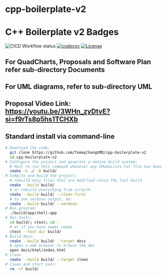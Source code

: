 # cpp-boilerplate-v2

# C++ Boilerplate v2 Badges
![CICD Workflow status](https://github.com/TommyChangUMD/cpp-boilerplate-v2/actions/workflows/run-unit-test-and-upload-codecov.yml/badge.svg) [![codecov](https://codecov.io/gh/TommyChangUMD/cpp-boilerplate-v2/branch/main/graph/badge.svg)](https://codecov.io/gh/TommyChangUMD/cpp-boilerplate-v2) [![License](https://img.shields.io/badge/license-MIT-blue.svg)](LICENSE)


## For QuadCharts, Proposals and Software Plan refer sub-directory Documents
## For UML diagrams, refer to sub-directory UML

## Proposal Video Link: https://youtu.be/3WHn_zyDtvE?si=f9rTs8p5hs1TCHXb

## Standard install via command-line
```bash
# Download the code:
  git clone https://github.com/TommyChangUMD/cpp-boilerplate-v2
  cd cpp-boilerplate-v2
# Configure the project and generate a native build system:
  # Must re-run this command whenever any CMakeLists.txt file has been changed.
  cmake -S ./ -B build/
# Compile and build the project:
  # rebuild only files that are modified since the last build
  cmake --build build/
  # or rebuild everything from scracth
  cmake --build build/ --clean-first
  # to see verbose output, do:
  cmake --build build/ --verbose
# Run program:
  ./build/app/shell-app
# Run tests:
  cd build/; ctest; cd -
  # or if you have newer cmake
  ctest --test-dir build/
# Build docs:
  cmake --build build/ --target docs
  # open a web browser to browse the doc
  open docs/html/index.html
# Clean
  cmake --build build/ --target clean
# Clean and start over:
  rm -rf build/
```
